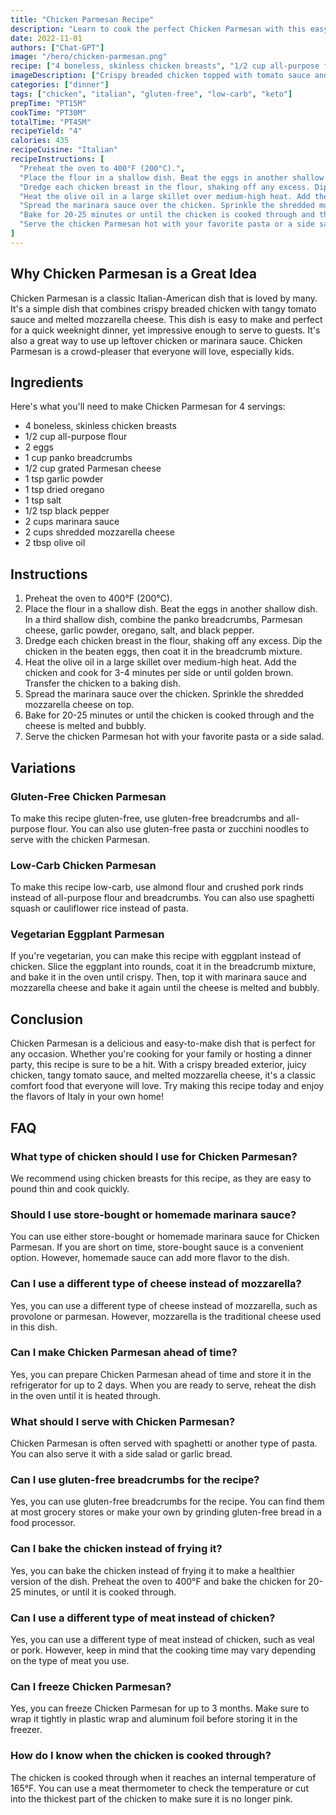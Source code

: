 ```yaml
---
title: "Chicken Parmesan Recipe"
description: "Learn to cook the perfect Chicken Parmesan with this easy recipe. Crispy breaded chicken topped with tomato sauce and melted mozzarella cheese is a crowd-pleaser!"
date: 2022-11-01
authors: ["Chat-GPT"]
image: "/hero/chicken-parmesan.png"
recipe: ["4 boneless, skinless chicken breasts", "1/2 cup all-purpose flour", "2 eggs", "1 cup panko breadcrumbs", "1/2 cup grated Parmesan cheese", "1 tsp garlic powder", "1 tsp dried oregano", "1 tsp salt", "1/2 tsp black pepper", "2 cups marinara sauce", "2 cups shredded mozzarella cheese", "2 tbsp olive oil"]
imageDescription: ["Crispy breaded chicken topped with tomato sauce and melted mozzarella cheese on a plate."]
categories: ["dinner"]
tags: ["chicken", "italian", "gluten-free", "low-carb", "keto"]
prepTime: "PT15M"
cookTime: "PT30M"
totalTime: "PT45M"
recipeYield: "4"
calories: 435
recipeCuisine: "Italian"
recipeInstructions: [
  "Preheat the oven to 400°F (200°C).",
  "Place the flour in a shallow dish. Beat the eggs in another shallow dish. In a third shallow dish, combine the panko breadcrumbs, Parmesan cheese, garlic powder, oregano, salt, and black pepper.",
  "Dredge each chicken breast in the flour, shaking off any excess. Dip the chicken in the beaten eggs, then coat it in the breadcrumb mixture.",
  "Heat the olive oil in a large skillet over medium-high heat. Add the chicken and cook for 3-4 minutes per side or until golden brown. Transfer the chicken to a baking dish.",
  "Spread the marinara sauce over the chicken. Sprinkle the shredded mozzarella cheese on top.",
  "Bake for 20-25 minutes or until the chicken is cooked through and the cheese is melted and bubbly.",
  "Serve the chicken Parmesan hot with your favorite pasta or a side salad."
]
---
```


## Why Chicken Parmesan is a Great Idea

Chicken Parmesan is a classic Italian-American dish that is loved by many. It's a simple dish that combines crispy breaded chicken with tangy tomato sauce and melted mozzarella cheese. This dish is easy to make and perfect for a quick weeknight dinner, yet impressive enough to serve to guests. It's also a great way to use up leftover chicken or marinara sauce. Chicken Parmesan is a crowd-pleaser that everyone will love, especially kids.

## Ingredients

Here's what you'll need to make Chicken Parmesan for 4 servings:

- 4 boneless, skinless chicken breasts
- 1/2 cup all-purpose flour
- 2 eggs
- 1 cup panko breadcrumbs
- 1/2 cup grated Parmesan cheese
- 1 tsp garlic powder
- 1 tsp dried oregano
- 1 tsp salt
- 1/2 tsp black pepper
- 2 cups marinara sauce
- 2 cups shredded mozzarella cheese
- 2 tbsp olive oil

## Instructions

1. Preheat the oven to 400°F (200°C).
2. Place the flour in a shallow dish. Beat the eggs in another shallow dish. In a third shallow dish, combine the panko breadcrumbs, Parmesan cheese, garlic powder, oregano, salt, and black pepper.
3. Dredge each chicken breast in the flour, shaking off any excess. Dip the chicken in the beaten eggs, then coat it in the breadcrumb mixture.
4. Heat the olive oil in a large skillet over medium-high heat. Add the chicken and cook for 3-4 minutes per side or until golden brown. Transfer the chicken to a baking dish.
5. Spread the marinara sauce over the chicken. Sprinkle the shredded mozzarella cheese on top.
6. Bake for 20-25 minutes or until the chicken is cooked through and the cheese is melted and bubbly.
7. Serve the chicken Parmesan hot with your favorite pasta or a side salad.

## Variations

### Gluten-Free Chicken Parmesan

To make this recipe gluten-free, use gluten-free breadcrumbs and all-purpose flour. You can also use gluten-free pasta or zucchini noodles to serve with the chicken Parmesan.

### Low-Carb Chicken Parmesan

To make this recipe low-carb, use almond flour and crushed pork rinds instead of all-purpose flour and breadcrumbs. You can also use spaghetti squash or cauliflower rice instead of pasta.

### Vegetarian Eggplant Parmesan

If you're vegetarian, you can make this recipe with eggplant instead of chicken. Slice the eggplant into rounds, coat it in the breadcrumb mixture, and bake it in the oven until crispy. Then, top it with marinara sauce and mozzarella cheese and bake it again until the cheese is melted and bubbly.

## Conclusion

Chicken Parmesan is a delicious and easy-to-make dish that is perfect for any occasion. Whether you're cooking for your family or hosting a dinner party, this recipe is sure to be a hit. With a crispy breaded exterior, juicy chicken, tangy tomato sauce, and melted mozzarella cheese, it's a classic comfort food that everyone will love. Try making this recipe today and enjoy the flavors of Italy in your own home!

## FAQ

### What type of chicken should I use for Chicken Parmesan?

We recommend using chicken breasts for this recipe, as they are easy to pound thin and cook quickly.

### Should I use store-bought or homemade marinara sauce?

You can use either store-bought or homemade marinara sauce for Chicken Parmesan. If you are short on time, store-bought sauce is a convenient option. However, homemade sauce can add more flavor to the dish.

### Can I use a different type of cheese instead of mozzarella?

Yes, you can use a different type of cheese instead of mozzarella, such as provolone or parmesan. However, mozzarella is the traditional cheese used in this dish.

### Can I make Chicken Parmesan ahead of time?

Yes, you can prepare Chicken Parmesan ahead of time and store it in the refrigerator for up to 2 days. When you are ready to serve, reheat the dish in the oven until it is heated through.

### What should I serve with Chicken Parmesan?

Chicken Parmesan is often served with spaghetti or another type of pasta. You can also serve it with a side salad or garlic bread.

### Can I use gluten-free breadcrumbs for the recipe?

Yes, you can use gluten-free breadcrumbs for the recipe. You can find them at most grocery stores or make your own by grinding gluten-free bread in a food processor.

### Can I bake the chicken instead of frying it?

Yes, you can bake the chicken instead of frying it to make a healthier version of the dish. Preheat the oven to 400°F and bake the chicken for 20-25 minutes, or until it is cooked through.

### Can I use a different type of meat instead of chicken?

Yes, you can use a different type of meat instead of chicken, such as veal or pork. However, keep in mind that the cooking time may vary depending on the type of meat you use.

### Can I freeze Chicken Parmesan?

Yes, you can freeze Chicken Parmesan for up to 3 months. Make sure to wrap it tightly in plastic wrap and aluminum foil before storing it in the freezer.

### How do I know when the chicken is cooked through?

The chicken is cooked through when it reaches an internal temperature of 165°F. You can use a meat thermometer to check the temperature or cut into the thickest part of the chicken to make sure it is no longer pink.